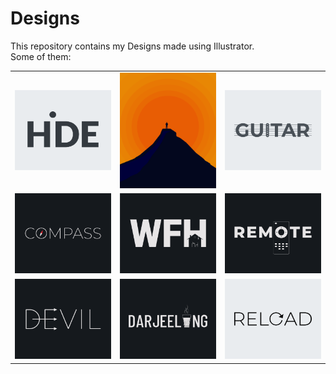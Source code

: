 # Designs
This repository contains my Designs made using Illustrator.<br>
Some of them:<br>
<table>
<tr><td><img src="./2020-11/png/23.11.2020.png"></td><td><img src="./2020-11/png/15.11.2020.png"></td><td><img src="./2020-12/png/02.12.2020.png"></td></tr>
<tr><td><img src="./2020-12/png/12.12.2020.png"></td><td><img src="./2021-01/png/05.01.2021.png"></td><td><img src="./2020-12/png/08.12.2020.png"></td></tr>
<tr><td><img src="./2020-12/png/10.12.2020.png"></td><td><img src="./2020-12/png/31.12.2020.png"></td><td><img src="./2020-11/png/25.11.2020.png"></td></tr>
</table>
